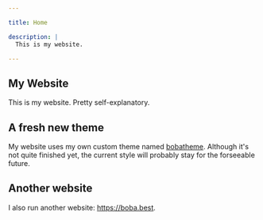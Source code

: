 ```yaml
---

title: Home

description: |
  This is my website.

---
```


## My Website

This is my website. Pretty self-explanatory.

## A fresh new theme

My website uses my own custom theme named [bobatheme](https://github.com/BBaoVanC/bobatheme). Although it's not quite finished yet, the current style will probably stay for the forseeable future.

## Another website

I also run another website: https://boba.best.
